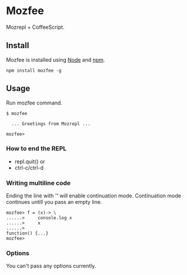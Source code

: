Mozfee
======

Mozrepl + CoffeeScript. 

Install
-------

Mozfee is installed using [Node](http://nodejs.org/) and [npm](http://npmjs.org/).

    npm install mozfee -g

Usage
-----

Run mozfee command.

    $ mozfee
    
      ... Greetings from Mozrepl ...
      
    mozfee> 

### How to end the REPL

* repl.quit() or
* ctrl-c/ctrl-d

### Writing multiline code

Ending the line with '\' will enable continuation mode. 
Continuation mode continues untill you pass an empty line.

    mozfee> f = (x)-> \
    ......>     console.log x
    ......>     x
    ......>
    function() {...}
    mozfee>

### Options

You can't pass any options currently. 
